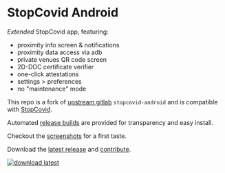 StopCovid Android
=================

_Extended_ StopCovid app, featuring:

- proximity info screen & notifications
- proximity data access via adb
- private venues QR code screen
- 2D-DOC certificate verifier
- one-click attestations
- settings > preferences
- no "maintenance" mode

This repo is a fork of [upstream gitlab][upstream]
`stopcovid-android` and is compatible with [StopCovid][StopCovid].

Automated [release builds][builds] are provided
for transparency and easy install.

Checkout the [screenshots][screenshots] for a first taste.

Download the [latest release][latest] and [contribute][contribute].

[![download latest][download]][release]




[StopCovid]: https://gitlab.inria.fr/stopcovid19/accueil/
[upstream]:  https://gitlab.inria.fr/stopcovid19/stopcovid-android/
[download]:  https://coviiid.github.io/app/direct-download-apk.png
[release]:   ../../releases/latest/download/stopcovid-release.apk
[latest]:    ../../releases/latest/
[builds]:    ../../actions
[contribute]: CONTRIBUTING.md
[screenshots]: https://coviiid.github.io/app
